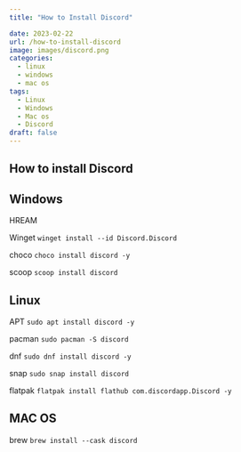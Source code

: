 ```yaml
---
title: "How to Install Discord"

date: 2023-02-22
url: /how-to-install-discord
image: images/discord.png
categories:
  - linux
  - windows
  - mac os
tags:
  - Linux
  - Windows
  - Mac os 
  - Discord
draft: false
---
```


## How to install Discord


## Windows

HREAM


Winget `winget install --id Discord.Discord`


choco `choco install discord -y`

scoop `scoop install discord`


## Linux

APT `sudo apt install discord -y`


pacman `sudo pacman -S discord`


dnf `sudo dnf install discord -y`


snap `sudo snap install discord`


flatpak `flatpak install flathub com.discordapp.Discord -y`


## MAC OS


brew `brew install --cask discord`